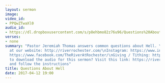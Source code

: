 ```yaml
---
layout: sermon
image: 
video_id:
- PPQwZTwaXl0
audio_id:
- https://dl.dropboxusercontent.com/s/p8ehbmo82z76u96/Questions%20About%20Hell.mp3?dl=0
verses:
- none
summary: "Pastor Jeremiah Thomas answers common questions about Hell. \n\nVisit us
  at our website: http://riverrochester.com/\nInstagram: https://www.instagram.com/riverrochester/\nFacebook:
  https://www.facebook.com/TheRiverAtRochester/\nGiving / Tithing: http://cash.me/$riverrochester\n\nWant
  to download the audio for this sermon? Visit this link: https://riverrochester.com/sermons/questions-about-hell
  and follow the instructions"
title: Questions About Hell
date: 2017-04-12 19:00
---
```

